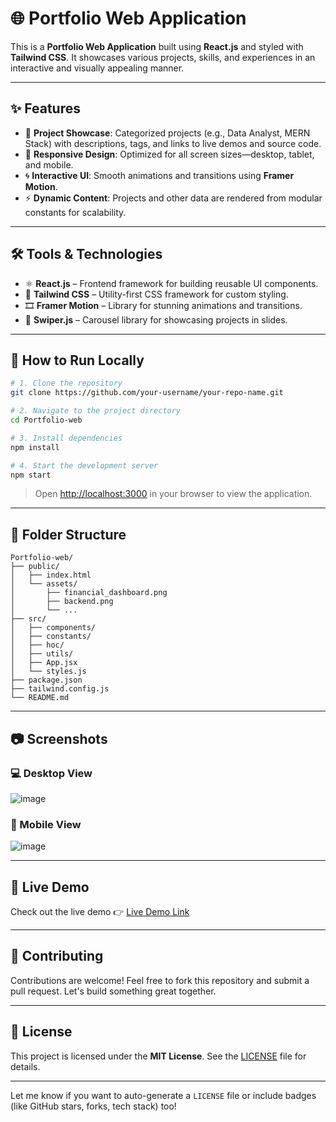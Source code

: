 # 🌐 Portfolio Web Application

This is a **Portfolio Web Application** built using **React.js** and styled with **Tailwind CSS**. It showcases various projects, skills, and experiences in an interactive and visually appealing manner.

---

## ✨ Features

- 🎯 **Project Showcase**: Categorized projects (e.g., Data Analyst, MERN Stack) with descriptions, tags, and links to live demos and source code.  
- 📱 **Responsive Design**: Optimized for all screen sizes—desktop, tablet, and mobile.  
- 🌀 **Interactive UI**: Smooth animations and transitions using **Framer Motion**.  
- ⚡ **Dynamic Content**: Projects and other data are rendered from modular constants for scalability.

---

## 🛠️ Tools & Technologies

- ⚛️ **React.js** – Frontend framework for building reusable UI components.  
- 🎨 **Tailwind CSS** – Utility-first CSS framework for custom styling.  
- 🎞️ **Framer Motion** – Library for stunning animations and transitions.  
- 🎠 **Swiper.js** – Carousel library for showcasing projects in slides.

---

## 🚀 How to Run Locally

```bash
# 1. Clone the repository
git clone https://github.com/your-username/your-repo-name.git

# 2. Navigate to the project directory
cd Portfolio-web

# 3. Install dependencies
npm install

# 4. Start the development server
npm start
```

> Open [http://localhost:3000](http://localhost:3000) in your browser to view the application.

---

## 📂 Folder Structure

```
Portfolio-web/
├── public/
│   ├── index.html
│   └── assets/
│       ├── financial_dashboard.png
│       ├── backend.png
│       └── ...
├── src/
│   ├── components/
│   ├── constants/
│   ├── hoc/
│   ├── utils/
│   ├── App.jsx
│   └── styles.js
├── package.json
├── tailwind.config.js
└── README.md
```

---

## 📷 Screenshots

### 💻 Desktop View
![image](https://github.com/user-attachments/assets/f2a40797-afc2-455e-be78-4fe1c77f5ee6)


### 📱 Mobile View
![image](https://github.com/user-attachments/assets/330a3823-c06e-4be6-896a-0f20d15163d0)


---

## 🌟 Live Demo

Check out the live demo 👉 [Live Demo Link](https://your-portfolio-live-link.com)

---

## 🤝 Contributing

Contributions are welcome! Feel free to fork this repository and submit a pull request. Let's build something great together.

---

## 📜 License

This project is licensed under the **MIT License**. See the [LICENSE](LICENSE) file for details.

---

Let me know if you want to auto-generate a `LICENSE` file or include badges (like GitHub stars, forks, tech stack) too!
